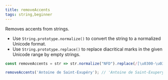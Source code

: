 ```yaml
---
title: removeAccents
tags: string,beginner
---
```


Removes accents from strings.

- Use `String.prototype.normalize()` to convert the string to a normalized Unicode format.
- Use `String.prototype.replace()` to replace diacritical marks in the given Unicode range by empty strings.

```js
const removeAccents = str => str.normalize("NFD").replace(/[\u0300-\u036f]/g, "");
```

```js
removeAccents('Antoine de Saint-Exupéry'); // 'Antoine de Saint-Exupery'
```

